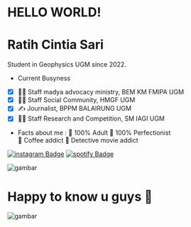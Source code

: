 
# HELLO WORLD!
# Ratih Cintia Sari
Student in Geophysics UGM since 2022.
* Current Busyness
- [x] :woman_technologist: Staff madya advocacy ministry, BEM KM FMIPA UGM
- [x] :woman_office_worker: Staff Social Community, HMGF UGM
- [x] :writing_hand: Journalist, BPPM BALAIRUNG UGM
- [x] :woman_technologist: Staff Research and Competition, SM IAGI UGM

- Facts about me :
:thinking: 100% Adult 
:thinking: 100% Perfectionist  
:thought_balloon: Coffee addict
:thought_balloon: Detective movie addict

[![instagram Badge](https://img.shields.io/badge/ratihcntiia-%23E4405F.svg?style=flat&logo=instagram&logoColor=white)](https://instagram.com/ratihcntiia) [![spotify Badge](https://img.shields.io/badge/heijiatie-%23E4405F.svg?style=flat&logo=spotify&logoColor=white)](https://spotify.com/heijiatie)

![gambar](https://github.com/Ratihcintiasari/RatihCintiaSari/assets/144187490/e0e368e6-ea4c-46bd-9621-a6dd2e33b934)

# Happy to know u guys :wave:

  
![gambar](https://myoctocat.com/assets/images/base-octocat.svg)

